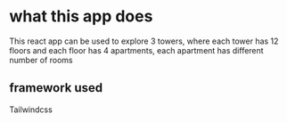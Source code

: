 # what this app does
This react app can be used to explore 3 towers, where each tower has 12 floors and each floor has 4 apartments, each apartment has different number of rooms

## framework used
Tailwindcss

